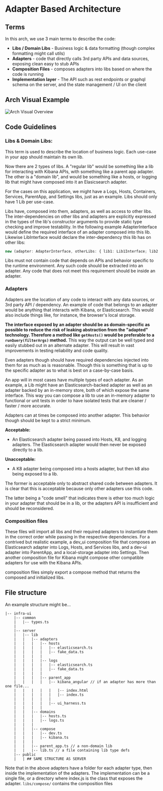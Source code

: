 # Adapter Based Architecture

## Terms

In this arch, we use 3 main terms to describe the code:

- **Libs / Domain Libs** - Business logic & data formatting (though complex formatting might call utils)
- **Adapters** - code that directly calls 3rd party APIs and data sources, exposing clean easy to stub APIs
- **Composition Files** - composes adapters into libs based on where the code is running
- **Implementation layer** - The API such as rest endpoints or graphql schema on the server, and the state management / UI on the client

## Arch Visual Example

![Arch Visual Overview](/docs/assets/arch.png)

## Code Guidelines

### Libs & Domain Libs:

This term is used to describe the location of business logic. Each use-case in your app should maintain its own lib.

Now there are 2 types of libs. A "regular lib" would be something like a lib for interacting with Kibana APIs, with something like a parent app adapter. The other is a "domain lib", and would be something like a hosts, or logging lib that might have composed into it an Elasicsearch adapter.

For the cases on this application, we might have a Logs, Hosts, Containers, Services, ParentApp, and Settings libs, just as an example. Libs should only have 1 Lib per use-case.

Libs have, composed into them, adapters, as well as access to other libs. The inter-dependencies on other libs and adapters are explicitly expressed in the types of the lib's constructor arguments to provide static type checking and improve testability. In the following example AdapterInterface would define the required interface of an adapter composed into this lib. Likewise LibInterface would declare the inter-dependency this lib has on other libs:

```ts
new (adapter: AdapterInterface, otherLibs: { lib1: Lib1Interface; lib2: Lib2Interface }): LibInterface
```

Libs must not contain code that depends on APIs and behavior specific to the runtime environment. Any such code should be extracted into an adapter. Any code that does not meet this requirement should be inside an adapter.

### Adapters

Adapters are the location of any code to interact with any data sources, or 3rd party API / dependency. An example of code that belongs to an adapter would be anything that interacts with Kibana, or Elasticsearch. This would also include things like, for instance, the browser's local storage.

**The interface exposed by an adapter should be as domain-specific as possible to reduce the risk of leaking abstraction from the "adapted" technology. Therefore a method like `getHosts()` would be preferable to a `runQuery(filterArgs)` method.** This way the output can be well typed and easily stubbed out in an alternate adapter. This will result in vast improvements in testing reliability and code quality.

Even adapters though should have required dependencies injected into them for as much as is reasonable. Though this is something that is up to the specific adapter as to what is best on a case-by-case basis.

An app will in most cases have multiple types of each adapter. As an example, a Lib might have an Elasticsearch-backed adapter as well as an adapter backed by an in-memory store, both of which expose the same interface. This way you can compose a lib to use an in-memory adapter to functional or unit tests in order to have isolated tests that are cleaner / faster / more accurate.

Adapters can at times be composed into another adapter. This behavior though should be kept to a strict minimum.

**Acceptable:**

- An Elasticsearch adapter being passed into Hosts, K8, and logging adapters. The Elasticsearch adapter would then never be exposed directly to a lib.

**Unacceptable:**

- A K8 adapter being composed into a hosts adapter, but then k8 also being exposed to a lib.

The former is acceptable only to abstract shared code between adapters. It is clear that this is acceptable because only other adapters use this code.

The latter being a "code smell" that indicates there is ether too much logic in your adapter that should be in a lib, or the adapters API is insufficient and should be reconsidered.

### Composition files

These files will import all libs and their required adapters to instantiate them in the correct order while passing in the respective dependencies. For a contrived but realistic example, a dev_ui composition file that composes an Elasticsearch adapter into Logs, Hosts, and Services libs, and a dev-ui adapter into ParentApp, and a local-storage adapter into Settings. Then another composition file for Kibana might compose other compatible adapters for use with the Kibana APIs.

composition files simply export a compose method that returns the composed and initialized libs.

## File structure

An example structure might be...

```
|-- infra-ui
    |-- common
    |   |-- types.ts
    |
    |-- server
    |   |-- lib
    |   |   |-- adapters
    |   |   |   |-- hosts
    |   |   |   |   |-- elasticsearch.ts
    |   |   |   |   |-- fake_data.ts
    |   |   |   |
    |   |   |   |-- logs
    |   |   |   |   |-- elasticsearch.ts
    |   |   |   |   |-- fake_data.ts
    |   |   |   |
    |   |   |   |-- parent_app
    |   |   |   |   |-- kibana_angular // if an adapter has more than one file...
    |   |   |   |   |   |-- index.html
    |   |   |   |   |   |-- index.ts
    |   |   |   |   |  
    |   |   |   |   |-- ui_harness.ts
    |   |   |   |
    |   |   |-- domains
    |   |   |   |-- hosts.ts
    |   |   |   |-- logs.ts
    |   |   |
    |   |   |-- compose
    |   |   |   |-- dev.ts
    |   |   |   |-- kibana.ts
    |   |   |
    |   |   |-- parent_app.ts // a non-domain lib
    |   |   |-- lib.ts // a file containing lib type defs
    |-- public
    |   | ## SAME STRUCTURE AS SERVER
```

Note that in the above adapters have a folder for each adapter type, then inside the implementation of the adapters. The implementation can be a single file, or a directory where index.js is the class that exposes the adapter.
`libs/compose/` contains the composition files
